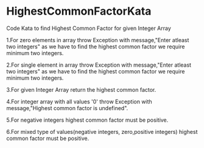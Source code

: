 # HighestCommonFactorKata
Code Kata to find Highest Common Factor for given Integer Array

1.For zero elements in array throw Exception with message,"Enter atleast two integers" as we have to find the highest common factor we require minimum two integers.

2.For single element in array throw Exception with message,"Enter atleast two integers" as we have to find the highest common factor we require minimum two integers.

3.For given Integer Array return the highest common factor.

4.For integer array with all values '0' throw Exception with message,"Highest common factor is undefined".

5.For negative integers highest common factor must be positive.

6.For mixed type of values(negative integers, zero,positive integers) highest common factor must be positive.
